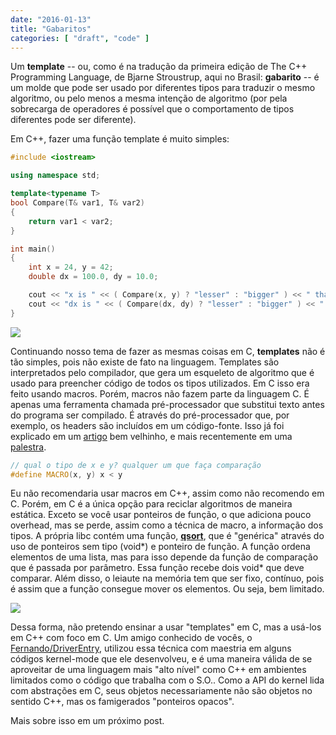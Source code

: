 ```yaml
---
date: "2016-01-13"
title: "Gabaritos"
categories: [ "draft", "code" ]
---
```

Um __template__ -- ou, como é na tradução da primeira edição de The C++ Programming Language, de Bjarne Stroustrup, aqui no Brasil: __gabarito__ -- é um molde que pode ser usado por diferentes tipos para traduzir o mesmo algoritmo, ou pelo menos a mesma intenção de algoritmo (por pela sobrecarga de operadores é possível que o comportamento de tipos diferentes pode ser diferente).

Em C++, fazer uma função template é muito simples:

```cpp
#include <iostream>

using namespace std;

template<typename T>
bool Compare(T& var1, T& var2)
{
	return var1 < var2;
}

int main()
{
	int x = 24, y = 42;
	double dx = 100.0, dy = 10.0;

	cout << "x is " << ( Compare(x, y) ? "lesser" : "bigger" ) << " than y\n";
	cout << "dx is " << ( Compare(dx, dy) ? "lesser" : "bigger" ) << " than dy\n";
}
```

![](http://i.imgur.com/84Ptrvk.png)

Continuando nosso tema de fazer as mesmas coisas em C, __templates__ não é tão simples, pois não existe de fato na linguagem. Templates são interpretados pelo compilador, que gera um esqueleto de algoritmo que é usado para preencher código de todos os tipos utilizados. Em C isso era feito usando macros. Porém, macros não fazem parte da linguagem C. É apenas uma ferramenta chamada pré-processador que substitui texto antes do programa ser compilado. É através do pré-processador que, por exemplo, os headers são incluídos em um código-fonte. Isso já foi explicado em um [artigo](/os-diferentes-erros-na-linguagem-c) bem velhinho, e mais recentemente em uma [palestra](/entendendo-a-compilacao).

```cpp
// qual o tipo de x e y? qualquer um que faça comparação
#define MACRO(x, y) x < y
```

Eu não recomendaria usar macros em C++, assim como não recomendo em C. Porém, em C é a única opção para reciclar algoritmos de maneira estática. Exceto se você usar ponteiros de função, o que adiciona pouco overhead, mas se perde, assim como a técnica de macro, a informação dos tipos. A própria libc contém uma função, [__qsort__](http://www.cplusplus.com/reference/cstdlib/qsort/), que é "genérica" através do uso de ponteiros sem tipo (void*) e ponteiro de função. A função ordena elementos de uma lista, mas para isso depende da função de comparação que é passada por parâmetro. Essa função recebe dois void* que deve comparar. Além disso, o leiaute na memória tem que ser fixo, contínuo, pois é assim que a função consegue mover os elementos. Ou seja, bem limitado.

![](http://i.imgur.com/3TkGFkN.png)

Dessa forma, não pretendo ensinar a usar "templates" em C, mas a usá-los em C++ com foco em C. Um amigo conhecido de vocês, o [Fernando/DriverEntry](http://driverentry.com.br/), utilizou essa técnica com maestria em alguns códigos kernel-mode que ele desenvolveu, e é uma maneira válida de se aproveitar de uma linguagem mais "alto nível" como C++ em ambientes limitados como o código que trabalha com o S.O.. Como a API do kernel lida com abstrações em C, seus objetos necessariamente não são objetos no sentido C++, mas os famigerados "ponteiros opacos".

Mais sobre isso em um próximo post.
